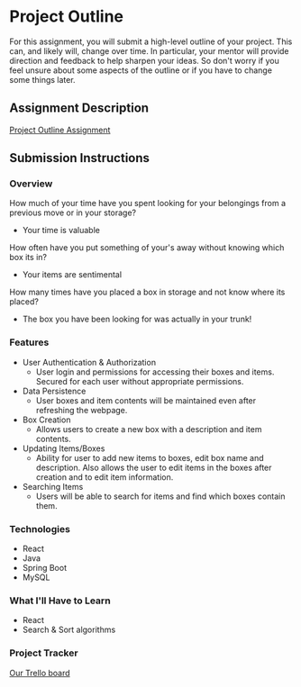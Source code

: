 # Project Outline
For this assignment, you will submit a high-level outline of your project. This can, and likely will, change over time. In particular, your mentor will provide direction and feedback to help sharpen your ideas. So don't worry if you feel unsure about some aspects of the outline or if you have to change some things later.

## Assignment Description
[Project Outline Assignment](https://education.launchcode.org/liftoff/modules/assignments/project-outline)

## Submission Instructions

### Overview
How much of your time have you spent looking for your belongings from a previous move or in your storage?
- Your time is valuable

How often have you put something of your's away without knowing which box its in?
- Your items are sentimental

How many times have you placed a box in storage and not know where its placed?
- The box you have been looking for was actually in your trunk!
### Features
- User Authentication & Authorization
  - User login and permissions for accessing their boxes and items. Secured for each user without appropriate permissions.
- Data Persistence
  - User boxes and item contents will be maintained even after refreshing the webpage.
- Box Creation
  - Allows users to create a new box with a description and item contents.
- Updating Items/Boxes
  - Ability for user to add new items to boxes, edit box name and description. Also allows the user to edit items in the boxes after creation and to edit item information.
- Searching Items
  - Users will be able to search for items and find which boxes contain them.
### Technologies
- React
- Java
- Spring Boot
- MySQL
### What I'll Have to Learn
- React
- Search & Sort algorithms
### Project Tracker
[Our Trello board](https://trello.com/b/x4vefHy2/box-project)
